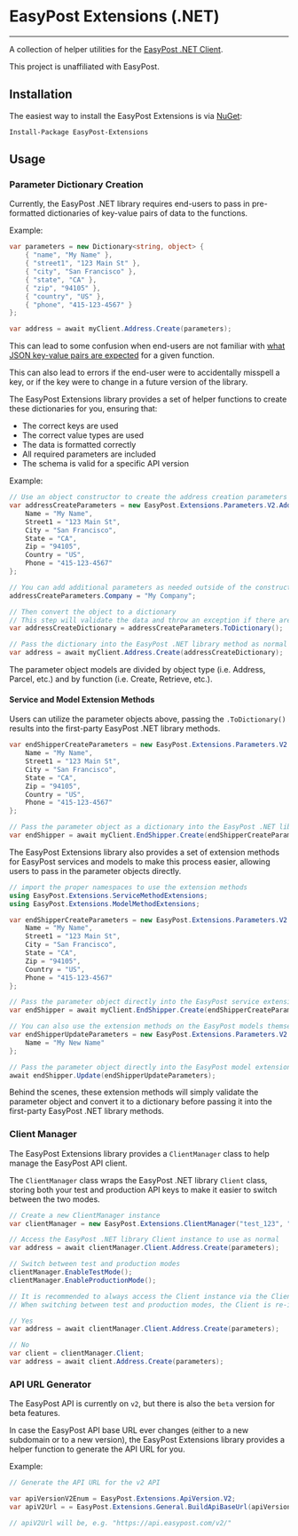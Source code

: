 # EasyPost Extensions (.NET)

---

A collection of helper utilities for the [EasyPost .NET Client](https://github.com/EasyPost/easypost-csharp).

This project is unaffiliated with EasyPost.

## Installation

The easiest way to install the EasyPost Extensions is via [NuGet](https://www.nuget.org/packages/EasyPost.Extensions/):

    Install-Package EasyPost-Extensions

## Usage

### Parameter Dictionary Creation

Currently, the EasyPost .NET library requires end-users to pass in pre-formatted dictionaries of key-value pairs of data to the functions.

Example:
```csharp
var parameters = new Dictionary<string, object> {
    { "name", "My Name" },
    { "street1", "123 Main St" },
    { "city", "San Francisco" },
    { "state", "CA" },
    { "zip", "94105" },
    { "country", "US" },
    { "phone", "415-123-4567" }
};

var address = await myClient.Address.Create(parameters);
```

This can lead to some confusion when end-users are not familiar with [what JSON key-value pairs are expected](https://www.easypost.com/docs/api/csharp) for a given function.

This can also lead to errors if the end-user were to accidentally misspell a key, or if the key were to change in a future version of the library.

The EasyPost Extensions library provides a set of helper functions to create these dictionaries for you, ensuring that:
- The correct keys are used
- The correct value types are used
- The data is formatted correctly
- All required parameters are included
- The schema is valid for a specific API version

Example:
```csharp
// Use an object constructor to create the address creation parameters
var addressCreateParameters = new EasyPost.Extensions.Parameters.V2.Address.Create {
    Name = "My Name",
    Street1 = "123 Main St",
    City = "San Francisco",
    State = "CA",
    Zip = "94105",
    Country = "US",
    Phone = "415-123-4567"
};

// You can add additional parameters as needed outside of the constructor
addressCreateParameters.Company = "My Company";

// Then convert the object to a dictionary
// This step will validate the data and throw an exception if there are any errors (i.e. missing required parameters)
var addressCreateDictionary = addressCreateParameters.ToDictionary();

// Pass the dictionary into the EasyPost .NET library method as normal
var address = await myClient.Address.Create(addressCreateDictionary);
```

The parameter object models are divided by object type (i.e. Address, Parcel, etc.) and by function (i.e. Create, Retrieve, etc.).

#### Service and Model Extension Methods

Users can utilize the parameter objects above, passing the `.ToDictionary()` results into the first-party EasyPost .NET library methods.

```csharp
var endShipperCreateParameters = new EasyPost.Extensions.Parameters.V2.EndShipper.Create {
    Name = "My Name",
    Street1 = "123 Main St",
    City = "San Francisco",
    State = "CA",
    Zip = "94105",
    Country = "US",
    Phone = "415-123-4567"
};

// Pass the parameter object as a dictionary into the EasyPost .NET library
var endShipper = await myClient.EndShipper.Create(endShipperCreateParameters.ToDictionary());
```

The EasyPost Extensions library also provides a set of extension methods for EasyPost services and models to make this process easier, allowing users to pass in the parameter objects directly.

```csharp
// import the proper namespaces to use the extension methods
using EasyPost.Extensions.ServiceMethodExtensions;
using EasyPost.Extensions.ModelMethodExtensions;

var endShipperCreateParameters = new EasyPost.Extensions.Parameters.V2.EndShipper.Create {
    Name = "My Name",
    Street1 = "123 Main St",
    City = "San Francisco",
    State = "CA",
    Zip = "94105",
    Country = "US",
    Phone = "415-123-4567"
};

// Pass the parameter object directly into the EasyPost service extension method (no need to call .ToDictionary())
var endShipper = await myClient.EndShipper.Create(endShipperCreateParameters);

// You can also use the extension methods on the EasyPost models themselves
var endShipperUpdateParameters = new EasyPost.Extensions.Parameters.V2.EndShipper.Update {
    Name = "My New Name"
};

// Pass the parameter object directly into the EasyPost model extension method (no need to call .ToDictionary())
await endShipper.Update(endShipperUpdateParameters);
```

Behind the scenes, these extension methods will simply validate the parameter object and convert it to a dictionary before passing it into the first-party EasyPost .NET library methods.

### Client Manager

The EasyPost Extensions library provides a `ClientManager` class to help manage the EasyPost API client.

The `ClientManager` class wraps the EasyPost .NET library `Client` class, storing both your test and production API keys to make it easier to switch between the two modes.

```csharp
// Create a new ClientManager instance
var clientManager = new EasyPost.Extensions.ClientManager("test_123", "prod_123");

// Access the EasyPost .NET library Client instance to use as normal
var address = await clientManager.Client.Address.Create(parameters);

// Switch between test and production modes
clientManager.EnableTestMode();
clientManager.EnableProductionMode();

// It is recommended to always access the Client instance via the Client property directly, rather than storing it as a variable.
// When switching between test and production modes, the Client is re-initialized. Storing the Client as a variable may cause it to not be updated when switching modes.

// Yes
var address = await clientManager.Client.Address.Create(parameters);

// No
var client = clientManager.Client;
var address = await client.Address.Create(parameters);
```

### API URL Generator

The EasyPost API is currently on `v2`, but there is also the `beta` version for beta features.

In case the EasyPost API base URL ever changes (either to a new subdomain or to a new version), the EasyPost Extensions library provides a helper function to generate the API URL for you.

Example:
```csharp
// Generate the API URL for the v2 API

var apiVersionV2Enum = EasyPost.Extensions.ApiVersion.V2;
var apiV2Url = = EasyPost.Extensions.General.BuildApiBaseUrl(apiVersionV2Enum);

// apiV2Url will be, e.g. "https://api.easypost.com/v2/"
```